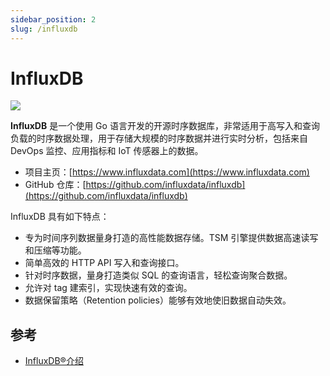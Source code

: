 ```yaml
---
sidebar_position: 2
slug: /influxdb
---
```


# InfluxDB

![](https://static.getiot.tech/InfluxDB-logo.png#center-300)

**InfluxDB** 是一个使用 Go 语言开发的开源时序数据库，非常适用于高写入和查询负载的时序数据处理，用于存储大规模的时序数据并进行实时分析，包括来自 DevOps 监控、应用指标和 IoT 传感器上的数据。

- 项目主页：[https://www.influxdata.com](https://www.influxdata.com)
- GitHub 仓库：[https://github.com/influxdata/influxdb](https://github.com/influxdata/influxdb)

InfluxDB 具有如下特点：

- 专为时间序列数据量身打造的高性能数据存储。TSM 引擎提供数据高速读写和压缩等功能。
- 简单高效的 HTTP API 写入和查询接口。
- 针对时序数据，量身打造类似 SQL 的查询语言，轻松查询聚合数据。
- 允许对 tag 建索引，实现快速有效的查询。
- 数据保留策略（Retention policies）能够有效地使旧数据自动失效。





## 参考

- [InfluxDB®️介绍](https://help.aliyun.com/document_detail/113093.html)
